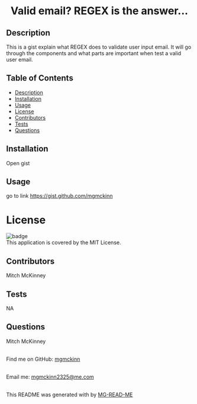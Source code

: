 <h1 align=center font-size=20px font-weight=bold>Valid email? REGEX is the answer...</h1>

## Description
This is a gist explain what REGEX does to validate user input email. It will go through the components and what parts are important when test a valid user email. 

## Table of Contents
- [Description](#description)
- [Installation](#installation)
- [Usage](#usage)
- [License](#license)
- [Contributors](#contributors)
- [Tests](#tests)
- [Questions](#questions)


## Installation 
Open gist

## Usage
go to link https://gist.github.com/mgmckinn

# License
![badge](https://img.shields.io/badge/license-MIT-brightgreen)
<br />
This application is covered by the MIT License. 

## Contributors
 Mitch McKinney

## Tests
NA

## Questions
 Mitch McKinney<br />
<br />

Find me on GitHub: [mgmckinn](https://github.com/mgmckinn)<br />
<br />

Email me: mgmckinn2325@me.com<br /><br />

This README was generated with by [MG-READ-ME](https://github.com/mgmckinn/MG-READ-ME)
